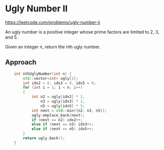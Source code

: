 # Ugly Number II

https://leetcode.com/problems/ugly-number-ii

An ugly number is a positive integer whose prime factors are limited to 2, 3, and 5.

Given an integer n, return the nth ugly number.

## Approach 

``` C++
    int nthUglyNumber(int n) {
        std::vector<int> ugly{1};
        int idx2 = 0, idx3 = 0, idx5 = 0;
        for (int i = 1; i < n; i++)
        {
            int n2 = ugly[idx2] * 2,
                n3 = ugly[idx3] * 3,
                n5 = ugly[idx5] * 5;
            int next = std::min({n2, n3, n5});
            ugly.emplace_back(next);
            if (next == n2) idx2++;
            else if (next == n3) idx3++;
            else if (next == n5) idx5++;
        }
        return ugly.back();
    }
```